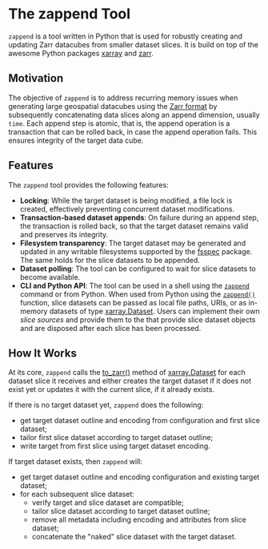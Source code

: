 <!--- Align following section with README.md -->

# The zappend Tool

`zappend` is a tool written in Python that is used for robustly creating and updating 
Zarr datacubes from smaller dataset slices. It is build on top of the awesome Python 
packages [xarray](https://docs.xarray.dev/) and [zarr](https://zarr.readthedocs.io/).

## Motivation

The objective of `zappend` is to address recurring memory issues when generating large 
geospatial datacubes using the [Zarr format](https://zarr.readthedocs.io/) 
by subsequently concatenating data slices along an append dimension, usually `time`. 
Each append step is atomic, that is, the append operation is a transaction that can be 
rolled back, in case the append operation fails. This ensures integrity of the target 
data cube. 

## Features

The `zappend` tool provides the following features:

* **Locking**: While the target dataset is being modified, a file lock is created, 
  effectively preventing concurrent dataset modifications.
* **Transaction-based dataset appends**: On failure during an append step, 
  the transaction is rolled back, so that the target dataset remains valid and 
  preserves its integrity.
* **Filesystem transparency**: The target dataset may be generated and updated in 
  any writable filesystems supported by the 
  [fsspec](https://filesystem-spec.readthedocs.io/) package. 
  The same holds for the slice datasets to be appended.
* **Dataset polling**: The tool can be configured to wait for slice datasets to 
  become available. 
* **CLI and Python API**: The tool can be used in a shell using the [`zappend`](cli.md)
  command or from Python. When used from Python using the 
  [`zappend()`](api.md) function, slice datasets can be passed as local file paths, 
  URIs, or as in-memory datasets of type 
  [xarray.Dataset](https://docs.xarray.dev/en/stable/generated/xarray.Dataset.html).
  Users can implement their own _slice sources_ and provide them to the that provide 
  slice dataset objects and are disposed after each slice has been processed.

## How It Works

At its core, `zappend` calls the [to_zarr()](https://docs.xarray.dev/en/stable/generated/xarray.Dataset.to_zarr.html#xarray-dataset-to-zarr) method of [xarray.Dataset](https://docs.xarray.dev/en/stable/generated/xarray.Dataset.html) 
for each dataset slice it receives and either creates the target dataset if it does 
not exist yet or updates it with the current slice, if it already exists.

If there is no target dataset yet, `zappend` does the following:

* get target dataset outline and encoding from configuration and first slice dataset;
* tailor first slice dataset according to target dataset outline;
* write target from first slice using target dataset encoding.

If target dataset exists, then `zappend` will:

* get target dataset outline and encoding configuration and existing target dataset;
* for each subsequent slice dataset:
    - verify target and slice dataset are compatible;
    - tailor slice dataset according to target dataset outline;
    - remove all metadata including encoding and attributes from slice dataset;
    - concatenate the "naked" slice dataset with the target dataset.
